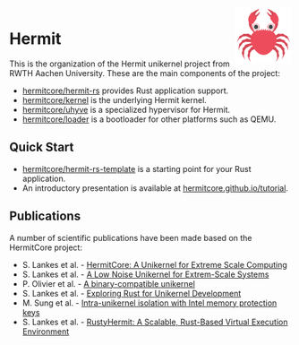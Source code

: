 <img width="100" align="right" src="img/hermitcore_logo.png" />

# Hermit

This is the organization of the Hermit unikernel project from RWTH Aachen University.
These are the main components of the project:

- [hermitcore/hermit-rs](https://github.com/hermitcore/hermit-rs) provides Rust application support.
- [hermitcore/kernel](https://github.com/hermitcore/kernel) is the underlying Hermit kernel.
- [hermitcore/uhyve](https://github.com/hermitcore/uhyve) is a specialized hypervisor for Hermit.
- [hermitcore/loader](https://github.com/hermitcore/loader) is a bootloader for other platforms such as QEMU.

## Quick Start

- [hermitcore/hermit-rs-template](https://github.com/hermitcore/hermit-rs-template) is a starting point for your Rust application.
- An introductory presentation is available at [hermitcore.github.io/tutorial](https://hermitcore.github.io/tutorial).

## Publications

A number of scientific publications have been made based on the HermitCore project:

- S. Lankes et al. - [HermitCore: A Unikernel for Extreme Scale Computing](https://dl.acm.org/doi/10.1145/2931088.2931093)
- S. Lankes et al. - [A Low Noise Unikernel for Extrem-Scale Systems](https://link.springer.com/chapter/10.1007/978-3-319-54999-6_6)
- P. Olivier et al. - [A binary-compatible unikernel](https://dl.acm.org/doi/10.1145/3313808.3313817)
- S. Lankes et al. - [Exploring Rust for Unikernel Development](https://dl.acm.org/doi/10.1145/3365137.3365395)
- M. Sung et al. - [Intra-unikernel isolation with Intel memory protection keys](https://dl.acm.org/doi/10.1145/3381052.3381326)
- S. Lankes et al. - [RustyHermit: A Scalable, Rust-Based Virtual Execution Environment](https://link.springer.com/chapter/10.1007/978-3-030-59851-8_22)
